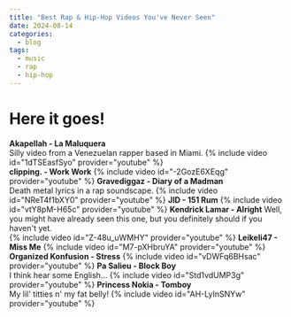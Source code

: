 ```yaml
---
title: "Best Rap & Hip-Hop Videos You've Never Seen"
date: 2024-08-14
categories:
  - blog
tags:
  - music
  - rap
  - hip-hop 
---
```

# Here it goes!
**Akapellah - La Maluquera**  
Silly video from a Venezuelan rapper based in Miami.
{% include video id="1dTSEasfSyo" provider="youtube" %}  
**clipping. - Work Work**
{% include video id="-2GozE6XEqg" provider="youtube" %}
**Gravediggaz - Diary of a Madman**  
Death metal lyrics in a rap soundscape.
{% include video id="NReT4f1bXY0" provider="youtube" %}
**JID - 151 Rum**
{% include video id="vtY8pM-H65c" provider="youtube" %}
**Kendrick Lamar - Alright**
Well, you might have already seen this one, but you definitely should if you haven't yet.  
{% include video id="Z-48u_uWMHY" provider="youtube" %}
**Leikeli47 - Miss Me**
{% include video id="M7-pXHbruYA" provider="youtube" %}
**Organized Konfusion - Stress**
{% include video id="vDWFq6BHsac" provider="youtube" %}
**Pa Salieu - Block Boy**  
I think hear some English...
{% include video id="Std1vdUMP3g" provider="youtube" %}
**Princess Nokia - Tomboy**  
My lil' titties n' my fat belly!
{% include video id="AH-LyInSNYw" provider="youtube" %}

